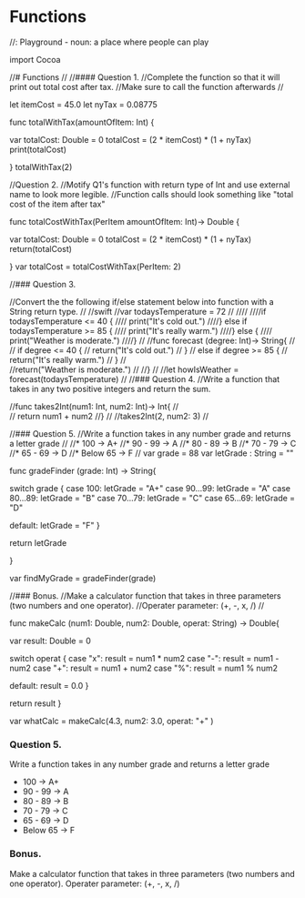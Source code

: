 # Functions

//: Playground - noun: a place where people can play

import Cocoa

//# Functions
//
//#### Question 1.
//Complete the function so that it will print out total cost after tax.
//Make sure to call the function afterwards
//

let itemCost = 45.0
let nyTax = 0.08775

func totalWithTax(amountOfItem: Int) {

var totalCost: Double = 0
totalCost =  (2 * itemCost) * (1 + nyTax)
print(totalCost)

}
totalWithTax(2)


//Question 2.
//Motify Q1's function with return type of Int and use external name to look more legible.
//Function calls should look something like "total cost of the item after tax"

func totalCostWithTax(PerItem amountOfItem: Int)-> Double {

var totalCost: Double = 0
totalCost =  (2 * itemCost) * (1 + nyTax)
return(totalCost)

}
var totalCost = totalCostWithTax(PerItem: 2)

//### Question 3.

//Convert the the following if/else statement below into function with a String return type.
//
//swift
//var todaysTemperature = 72
//
////
////if todaysTemperature <= 40 {
////    print("It's cold out.")
////} else if todaysTemperature >= 85 {
////    print("It's really warm.")
////} else {
////    print("Weather is moderate.")
////}
//
//func forecast (degree: Int)-> String{
//    
//    if degree <= 40 {
//        return("It's cold out.")
//    }
//    else if degree >= 85 {
//        return("It's really warm.")
//    }
//    
//return("Weather is moderate.")
//
//}
//
//let howIsWeather = forecast(todaysTemperature)
//
//### Question 4.
//Write a function that takes in any two positive integers and return the sum.

//func takes2Int(num1: Int, num2: Int)-> Int{
//    
//    return num1 + num2
//}
//
//takes2Int(2, num2: 3)
//

//### Question 5.
//Write a function takes in any number grade and returns a letter grade
//
//* 100 -> A+
//* 90 - 99 -> A
//* 80 - 89 -> B
//* 70 - 79 -> C
//* 65 - 69 -> D
//* Below 65 -> F
//
var grade = 88
var letGrade : String = ""

func gradeFinder (grade: Int) -> String{

switch grade {
case 100:
letGrade = "A+"
case 90...99:
letGrade = "A"
case 80...89:
letGrade = "B"
case 70...79:
letGrade = "C"
case 65...69:
letGrade = "D"

default:
letGrade = "F"
}

return letGrade

}

var findMyGrade = gradeFinder(grade)

//### Bonus.
//Make a calculator function that takes in three parameters (two numbers and one operator).
//Operater parameter: (+, -, x, /)
//

func makeCalc (num1: Double, num2: Double, operat: String) -> Double{

var result: Double = 0

switch operat {
case "x":
result = num1 * num2
case "-":
result = num1 - num2
case "+":
result = num1 + num2
case "%":
result = num1 % num2

default:
result = 0.0
}

return result
}

var whatCalc = makeCalc(4.3, num2: 3.0, operat: "+" )



### Question 5.
Write a function takes in any number grade and returns a letter grade

* 100 -> A+
* 90 - 99 -> A
* 80 - 89 -> B
* 70 - 79 -> C
* 65 - 69 -> D
* Below 65 -> F




### Bonus.
Make a calculator function that takes in three parameters (two numbers and one operator).
Operater parameter: (+, -, x, /)
